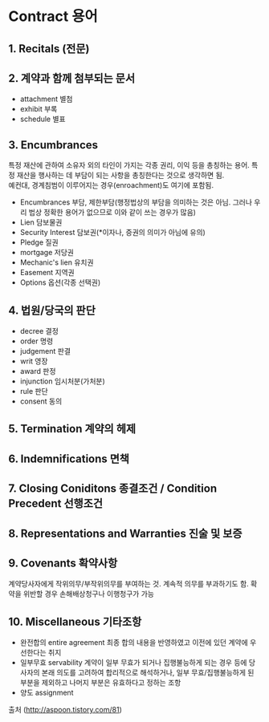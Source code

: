 # Contract 용어

## 1. Recitals (전문)

## 2. 계약과 함께 첨부되는 문서

  - attachment 별첨
  - exhibit 부록
  - schedule 별표

## 3. Encumbrances 

특정 재산에 관하여 소유자 외의 타인이 가지는 각종 권리, 이익 등을 총칭하는 용어. 특정 재산을 행사하는 데 부담이 되는 사항을 총칭한다는 것으로 생각하면 됨.  
예컨대, 경계침범이 이루어지는 경우(enroachment)도 여기에 포함됨. 

  - Encumbrances 부담, 제한부담(행정법상의 부담을 의미하는 것은 아님. 그러나 우리 법상 정확한 용어가 없으므로 이와 같이 쓰는 경우가 많음)
  - Lien 담보물권
  - Security Interest 담보권(*이자나, 증권의 의미가 아님에 유의) 
  - Pledge 질권
  - mortgage 저당권
  - Mechanic's lien 유치권
  - Easement 지역권
  - Options 옵션(각종 선택권)

## 4. 법원/당국의 판단

  - decree 결정
  - order 명령
  - judgement 판결
  - writ 영장
  - award 판정
  - injunction 임시처분(가처분)
  - rule 판단 
  - consent 동의

## 5. Termination 계약의 헤제
  
## 6. Indemnifications 면책

## 7. Closing Coniditons 종결조건 / Condition Precedent 선행조건
## 8. Representations and Warranties 진술 및 보증 
## 9. Covenants 확약사항
계약당사자에게 작위의무/부작위의무를 부여하는 것. 계속적 의무를 부과하기도 함. 확약을 위반할 경우 손해배상청구나 이행청구가 가능
## 10. Miscellaneous 기타조항

  - 완전합의 entire agreement
  최종 합의 내용을 반영하였고 이전에 있던 계약에 우선한다는 취지
  - 일부무효 servability
  계약이 일부 무효가 되거나 집행불능하게 되는 경우 등에 당사자의 본래 의도를 고려하여 합리적으로 해석하거나, 일부 무효/집행불능하게 된 부분을 제외하고 나머지 부분은 유효하다고 정하는 조항 
  - 양도 assignment

출처 (http://aspoon.tistory.com/81)
